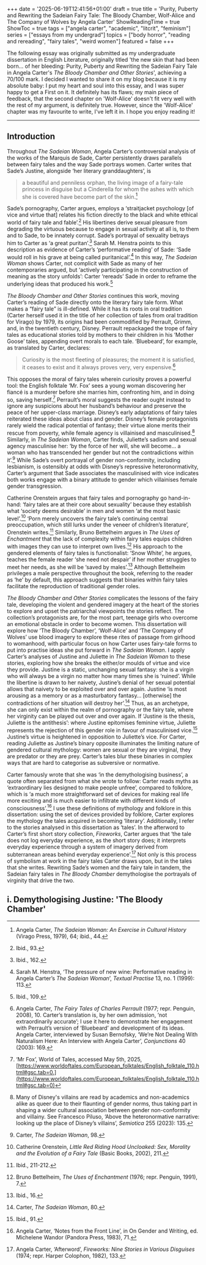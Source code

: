 +++
date = '2025-06-19T12:41:56+01:00'
draft = true
title = 'Purity, Puberty and Rewriting the Sadeian Fairy Tale: The Bloody Chamber, Wolf-Alice and The Company of Wolves by Angela Carter'
ShowReadingTime = true
ShowToc = true
tags = ["angela carter", "academic", "litcrit", "feminism"]
series = ["essays from my undergrad"]
topics = ["body horror", "reading and rereading", "fairy tales", "weird women"]
featured = false
+++

The following essay was originally submitted as my undergraduate dissertation in English Literature, originally titled 'the new skin that had been born... of her bleeding: Purity, Puberty and Rewriting the Sadeian Fairy Tale in Angela Carter's _The Bloody Chamber and Other Stories_', achieving a 70/100 mark. I decided I wanted to share it on my blog because it is my absolute baby: I put my heart and soul into this essay, and I was super happy to get a First on it. It definitely has its flaws; my main piece of feedback, that the second chapter on 'Wolf-Alice' doesn't fit very well with the rest of my argument, is definitely true. However, since the 'Wolf-Alice' chapter was my favourite to write, I've left it in. I hope you enjoy reading it!

***

## Introduction

Throughout _The Sadeian Woman_, Angela Carter’s controversial analysis of the works of the Marquis de Sade, Carter persistently draws parallels between fairy tales and the way Sade portrays women. Carter writes that Sade’s Justine, alongside ‘her literary granddaughters’, is 

> a beautiful and penniless orphan, the living image of a fairy-tale princess in disguise but a Cinderella for whom the ashes with which she is covered have become part of the skin.[^1]

Sade’s pornography, Carter argues, employs a ‘straitjacket psychology [of vice and virtue that] relates his fiction directly to the black and white ethical world of fairy tale and fable’.[^2] His libertines derive sexual pleasure from degrading the virtuous because to engage in sexual activity at all is, to them and to Sade, to be innately corrupt. Sade’s portrayal of sexuality betrays him to Carter as ‘a great puritan’.[^3] Sarah M. Henstra points to this description as evidence of Carter’s ‘performative reading’ of Sade: ‘Sade would roll in his grave at being called puritanical’.[^4] In this way, _The Sadeian Woman_ shows Carter, not complicit with Sade as many of her contemporaries argued, but ‘actively participating in the construction of meaning as the story unfolds’: Carter ‘rereads’ Sade in order to reframe the underlying ideas that produced his work.[^5]

_The Bloody Chamber and Other Stories_ continues this work, moving Carter’s reading of Sade directly onto the literary fairy tale form. What makes a “fairy tale” is ill-defined. While it has its roots in oral tradition (Carter herself used it in the title of her collection of tales from oral tradition for Virago) by 1979, its origins had been commodified by Perrault, Grimm, and, in the twentieth century, Disney. Perrault repackaged the trope of fairy tales as educational stories told by mothers to their children in his ‘Mother Goose’ tales, appending overt morals to each tale. ‘Bluebeard’, for example, as translated by Carter, declares: 
>Curiosity is the most fleeting of pleasures; the moment it is satisfied, it ceases to exist and it always proves very, very expensive.[^6]

This opposes the moral of fairy tales wherein curiosity proves a powerful tool: the English folktale ‘Mr. Fox’ sees a young woman discovering her fiancé is a murderer before she marries him, confronting him, and in doing so, saving herself.[^7] Perrault’s moral suggests the reader ought instead to ignore any suspicions about her husband’s behaviour and preserve the peace of her upper-class marriage. Disney’s early adaptations of fairy tales reiterated these ideas about class and gender. Disney’s female protagonists rarely wield the radical potential of fantasy; their virtue alone merits their rescue from poverty, while female agency is villainised and masculinised.[^8] Similarly, in _The Sadeian Woman_, Carter finds, Juliette’s sadism and sexual agency masculinise her: ‘by the force of her will, she will become… a woman who has transcended her gender but not the contradictions within it’.[^9] While Sade’s overt portrayal of gender non-conformity, including lesbianism, is ostensibly at odds with Disney’s repressive heteronormativity, Carter’s argument that Sade associates the masculinised with vice indicates both works engage with a binary attitude to gender which villainises female gender transgression.

Catherine Orenstein argues that fairy tales and pornography go hand-in-hand: ‘fairy tales are at their core about sexuality’ because they establish what ‘society deems desirable’ in men and women ‘at the most basic level’.[^10] ‘Porn merely uncovers the fairy tale’s continuing central preoccupation, which still lurks under the veneer of children’s literature’, Orenstein writes.[^11] Similarly, Bruno Bettelheim argues in _The Uses of Enchantment_ that the lack of complexity within fairy tales equips children with images they can use to interpret own lives.[^12] His approach to the gendered elements of fairy tales is functionalist: ‘Snow White’, he argues, teaches the female reader ‘she need not despair’ if her mother struggles to meet her needs, as she will be ‘saved by males’.[^13] Although Bettelheim privileges a male perspective throughout the book, referring to the reader as ‘he’ by default, this approach suggests that binaries within fairy tales facilitate the reproduction of traditional gender roles. 

_The Bloody Chamber and Other Stories_ complicates the lessons of the fairy tale, developing the violent and gendered imagery at the heart of the stories to explore and upset the patriarchal viewpoints the stories reflect. The collection’s protagonists are, for the most part, teenage girls who overcome an emotional obstacle in order to become women. This dissertation will explore how ‘The Bloody Chamber’, ‘Wolf-Alice’ and ‘The Company of Wolves’ use blood imagery to explore these rites of passage from girlhood to womanhood, with particular focus on how Carter uses fairy-tale forms to put into practise ideas she put forward in _The Sadeian Woman_. I apply Carter’s analyses of Justine and Juliette in _The Sadeian Woman_ to these stories, exploring how she breaks the either/or moulds of virtue and vice they provide. Justine is a static, unchanging sexual fantasy: she is a virgin who will always be a virgin no matter how many times she is ‘ruined’. While the libertine is drawn to her naivety, Justine’s denial of her sexual potential allows that naivety to be exploited over and over again. Justine ‘is most arousing as a memory or as a masturbatory fantasy… [otherwise] the contradictions of her situation will destroy her’.[^14] Thus, as an archetype, she can only exist within the realm of pornography or the fairy tale, where her virginity can be played out over and over again. If ‘Justine is the thesis, Juliette is the antithesis’: where Justine epitomises feminine virtue, Juliette represents the rejection of this gender role in favour of masculinised vice.[^15] Justine’s virtue is heightened in opposition to Juliette’s vice. For Carter, reading Juliette as Justine’s binary opposite illuminates the limiting nature of gendered cultural mythology: women are sexual or they are virginal, they are predator or they are prey. Carter’s tales blur these binaries in complex ways that are hard to categorise as subversive or normative.

Carter famously wrote that she was ‘in the demythologising business’, a quote often separated from what she wrote to follow: Carter reads myths as ‘extraordinary lies designed to make people unfree’, compared to folklore, which is ‘a much more straightforward set of devices for making real life more exciting and is much easier to infiltrate with different kinds of consciousness’.[^16] I use these definitions of mythology and folklore in this dissertation: using the set of devices provided by folklore, Carter explores the mythology the tales acquired in becoming ‘literary’. Additionally, I refer to the stories analysed in this dissertation as ‘tales’. In the afterword to Carter’s first short story collection, _Fireworks_, Carter argues that ‘the tale does not log everyday experience, as the short story does; it interprets everyday experience through a system of imagery derived from subterranean areas behind everyday experience’.[^17] Not only is this process of symbolism at work in the fairy tales Carter draws upon, but in the tales that she writes. Rewriting Sade’s women and the fairy tale in tandem, the Sadeian fairy tales in _The Bloody Chamber_ demythologise the portrayals of virginity that drive the two.

## i. Demythologising Justine: 'The Bloody Chamber'

[^1]: Angela Carter, _The Sadeian Woman: An Exercise in Cultural History_ (Virago Press, 1979), 64; ibid., 44. 
[^2]: Ibid., 93.
[^3]: Ibid., 162.
[^4]: Sarah M. Henstra, ‘The pressure of new wine: Performative reading in Angela Carter’s _The Sadeian Woman_’, _Textual Practise_ 13, no. 1 (1999): 113.
[^5]: Ibid., 109.
[^6]: Angela Carter, _The Fairy Tales of Charles Perrault_ (1977; repr. Penguin, 2008), 10. Carter’s translation is, by her own admission, ‘not extraordinarily accurate’; I use it here to demonstrate her engagement with Perrault’s version of ‘Bluebeard’ and development of its ideas. Angela Carter, interviewed by Susan Bernofsky, ‘We’re Not Dealing With Naturalism Here: An Interview with Angela Carter’, _Conjunctions_ 40 (2003): 169.
[^7]: ‘Mr Fox’, World of Tales, accessed May 5th, 2025, [https://www.worldoftales.com/European_folktales/English_folktale_110.html#gsc.tab=0.](https://www.worldoftales.com/European_folktales/English_folktale_110.html#gsc.tab=0)
[^8]: Many of Disney's villains are read by academics and non-academics alike as queer due to their flaunting of gender norms, thus taking part in shaping a wider cultural association between gender non-conformity and villainy. See Francesco Piluso, ‘Above the heteronormative narrative: looking up the place of Disney’s villains’, _Semiotica_ 255 (2023): 135.
[^9]: Carter, _The Sadeian Woman_, 98.
[^10]: Catherine Orenstein, _Little Red Riding Hood Uncloaked: Sex, Morality and the Evolution of a Fairy Tale_ (Basic Books, 2002), 211.
[^11]: Ibid., 211-212.
[^12]: Bruno Bettelheim, _The Uses of Enchantment_ (1976; repr. Penguin, 1991), 7.
[^13]: Ibid., 16.
[^14]: Carter, _The Sadeian Woman_, 80.
[^15]: Ibid., 91.
[^16]: Angela Carter, ‘Notes from the Front Line’, in On Gender and Writing, ed. Michelene Wandor (Pandora Press, 1983), 71.
[^17]: Angela Carter, ‘Afterword’, _Fireworks: Nine Stories in Various Disguises_ (1974; repr. Harper Colophon, 1982), 133.